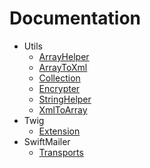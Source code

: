 # Documentation
* Utils
  * [ArrayHelper](Utils/ArrayHelper.md)
  * [ArrayToXml](Utils/ArrayToXml.md)
  * [Collection](Utils/Collection.md)
  * [Encrypter](Utils/Encrypter.md)
  * [StringHelper](Utils/StringHelper.md)
  * [XmlToArray](Utils/XmlToArray.md)
* Twig
  * [Extension](Utils/Extension.md)
* SwiftMailer
  * [Transports](Swiftmailer/Transports.md)